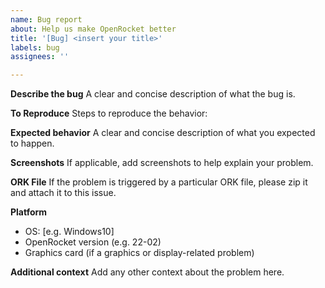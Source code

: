 ```yaml
---
name: Bug report
about: Help us make OpenRocket better
title: '[Bug] <insert your title>'
labels: bug
assignees: ''

---
```


**Describe the bug**
A clear and concise description of what the bug is.

**To Reproduce**
Steps to reproduce the behavior:

**Expected behavior**
A clear and concise description of what you expected to happen.

**Screenshots**
If applicable, add screenshots to help explain your problem.

**ORK File**
If the problem is triggered by a particular ORK file, please zip it and attach it to this issue.

**Platform**
 - OS: [e.g. Windows10]
 - OpenRocket version (e.g. 22-02)
 - Graphics card (if a graphics or display-related problem)

**Additional context**
Add any other context about the problem here.
